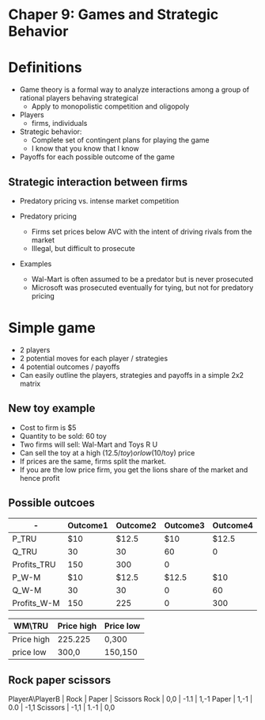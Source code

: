 # Chaper 9: Games and Strategic Behavior

# Definitions
- Game theory is a formal way to analyze interactions among a group of rational players behaving strategical
  - Apply to monopolistic competition and oligopoly
- Players
  - firms, individuals
- Strategic behavior:
  - Complete set of contingent plans for playing the game
  - I know that you know that I know
- Payoffs for each possible outcome of the game

## Strategic interaction between firms
- Predatory pricing vs. intense market competition

- Predatory pricing
  - Firms set prices below AVC with the intent of driving rivals from the market
  - Illegal, but difficult to prosecute
- Examples
  - Wal-Mart is often assumed to be a predator but is never prosecuted
  - Microsoft was prosecuted eventually for tying, but not for predatory pricing

# Simple game
- 2 players
- 2 potential moves for each player / strategies
- 4 potential outcomes / payoffs
- Can easily outline the players, strategies and payoffs in a simple 2x2 matrix

## New toy example
- Cost to firm is $5
- Quantity to be sold: 60 toy
- Two firms will sell: Wal-Mart and Toys R U
- Can sell the toy at a high ($12.5/toy) or low ($10/toy) price
- If prices are the same, firms split the market. 
- If you are the low price firm, you get the lions share
 of the market and hence profit

## Possible outcoes
\- | Outcome1 | Outcome2 | Outcome3 | Outcome4
--- | --- | --- | --- | ---
P\_TRU | $10 | $12.5 | $10 | $12.5
Q\_TRU | 30 | 30 | 60 | 0 |
Profits\_TRU | 150 | 300  | 0
P\_W-M | $10 | $12.5 | $12.5 | $10
Q\_W-M | 30 | 30 | 0 | 60
Profits\_W-M | 150 | 225 | 0 | 300

WM\\TRU    | Price high | Price low
--- | --- | ---
Price high | 225.225 | 0,300
price low | 300,0 | 150,150

## Rock paper scissors

PlayerA\\PlayerB | Rock | Paper | Scissors
Rock | 0,0 | -1.1 | 1,-1
Paper | 1,-1 | 0.0 | -1,1
Scissors | -1,1 | 1.-1 | 0,0
